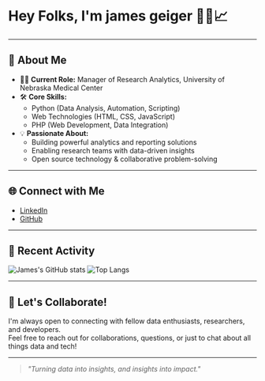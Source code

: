 <!--
**james-geiger/james-geiger** is a ✨ _special_ ✨ repository because its `README.md` (this file) appears on your GitHub profile.

Here are some ideas to get you started:

- 🔭 I’m currently working on ...
- 🌱 I’m currently learning ...
- 👯 I’m looking to collaborate on ...
- 🤔 I’m looking for help with ...
- 💬 Ask me about ...
- 📫 How to reach me: ...
- 😄 Pronouns: ...
- ⚡ Fun fact: ...
-->

# Hey Folks, I'm james geiger 👨‍💻📈

<!--
I'm the **Manager of Research Analytics** at the University of Nebraska Medical Center. I thrive at the intersection of data, technology, and impactful research—helping teams unlock the power of analytics to drive discoveries and innovation.
-->
---

## 🚀 About Me

- 🧑‍💼 **Current Role:** Manager of Research Analytics, University of Nebraska Medical Center
- 🛠️ **Core Skills:**  
  - Python (Data Analysis, Automation, Scripting)
  - Web Technologies (HTML, CSS, JavaScript)
  - PHP (Web Development, Data Integration)
- 💡 **Passionate About:**  
  - Building powerful analytics and reporting solutions
  - Enabling research teams with data-driven insights
  - Open source technology & collaborative problem-solving

---

## 🌐 Connect with Me

- [LinkedIn](https://www.linkedin.com/in/geigerjamesm/)
- [GitHub](https://github.com/james-geiger)

<!--
---

## 📊 Featured Projects
-->

<!-- Replace with your actual pinned repositories or key projects
- [Awesome Research Analytics Tools](https://github.com/james-geiger/awesome-research-analytics)  
  Curated tools and scripts to empower research data professionals.

- [UNMC Research Dashboard](https://github.com/james-geiger/unmc-research-dashboard)  
  Real-time dashboards for research analytics at UNMC.
  -->

---

## 📝 Recent Activity

<!-- GitHub profile README activity badges/examples -->
![James's GitHub stats](https://github-readme-stats.vercel.app/api?username=james-geiger&show_icons=true&theme=default)
![Top Langs](https://github-readme-stats.vercel.app/api/top-langs/?username=james-geiger&layout=compact)

---

## 💬 Let's Collaborate!

I'm always open to connecting with fellow data enthusiasts, researchers, and developers.  
Feel free to reach out for collaborations, questions, or just to chat about all things data and tech!

---

> _"Turning data into insights, and insights into impact."_
